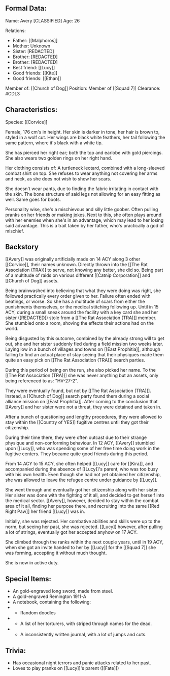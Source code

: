 ## Formal Data:
Name: Avery \[CLASSIFIED]
Age: 26

Relations:
- Father: [[Malphoros]]
- Mother: Unknown
- Sister: \[REDACTED]
- Brother: \[REDACTED]
- Brother: \[REDACTED]
- Best friend: [[Lucy]]
- Good friends: [[Kite]]
- Good friends: [[Ethan]]

Member of: [[Church of Dog]]
Position: Member of [[Squad 7]]
Clearance: #CDL3 

## Characteristics:
Species: [[Corvice]]

Female, 176 cm's in height. Her skin is darker in tone, her hair is brown to, styled in a wolf cut. Her wings are black white feathers, her tail following the same pattern, where it's black with a white tip.

She has pierced her right ear; both the top and earlobe with gold piercings. She also wears two golden rings on her right hand.

Her clothing consists of: A turtleneck leotard, combined with a long-sleeved combat shirt on top. She refuses to wear anything not covering her arms and neck, as she does not wish to show her scars.

She doesn't wear pants, due to finding the fabric irritating in contact with the skin. The bone structure of said legs not allowing for an easy fitting as well. Same goes for boots.

Personality wise, she's a mischievous and silly little goober. Often pulling pranks on her friends or making jokes. Next to this, she often plays around with her enemies when she's in an advantage, which may lead to her losing said advantage. This is a trait taken by her father, who's practically a god of mischief.
## Backstory
[[Avery]] was originally artificially made on 14 ACY along 3 other [[Corvice]], their names unknown.
Directly thrown into the [[The Rat Association (TRA)]] to serve, not knowing any better, she did so. Being part of a multitude of raids on various different [[Catnip Corporation]] and [[Church of Dog]] assets.

Being brainwashed into believing that what they were doing was right, she followed practically every order given to her. Failure often ended with beatings, or worse. So she has a multitude of scars from either the punishments themselves, or the medical stitching following up. Until in 15 ACY, during a small sneak around the facility with a key card she and her sister (\[REDACTED]) stole from a [[The Rat Association (TRA)]] member. She stumbled onto a room, shoving the effects their actions had on the world.

Being disgusted by this outcome, combined by the already strong will to get out, she and her sister suddenly fled during a field mission two weeks later. Laying low in a bunch of villages and towns on [[East Prophitia]], although failing to find an actual place of stay seeing that their physiques made them quite an easy pick on [[The Rat Association (TRA)]] search parties.

During this period of being on the run, she also picked her name. To the [[The Rat Association (TRA)]] she was never anything but an assets, only being referenced to as: "HV-27-2".

They were eventually found, but not by [[The Rat Association (TRA)]]. Instead, a [[Church of Dog]] search party found them during a social alliance mission on [[East Prophitia]]. After coming to the conclusion that [[Avery]] and her sister were not a threat, they were detained and taken in.

After a bunch of questioning and lengthy procedures, they were allowed to stay within the [[Country of YES]] fugitive centres until they got their citizenship. 

During their time there, they were often outcast due to their strange physique and non-conforming behaviour. In 12 ACY, [[Avery]] stumbled upon [[Lucy]], who was spending some of her free time doing work in the fugitive centers. They became quite good friends during this period.

From 14 ACY to 15 ACY, she often helped [[Lucy]] care for [[Kira]], and accompanied during the absence of [[Lucy]]'s parent, who was too busy with his own health. Even though she had not yet obtained her citizenship, she was allowed to leave the refugee centre under guidance by [[Lucy]].

She went through and eventually got her citizenship along with her sister. Her sister was done with the fighting of it all, and decided to get herself into the medical sector. [[Avery]], however, decided to stay within the combat area of it all, finding her purpose there, and recruiting into the same [[Red Right Paw]] her friend [[Lucy]] was in.

Initially, she was rejected. Her combative abilities and skills were up to the norm, but seeing her past, she was rejected. [[Lucy]] however, after pulling a lot of strings, eventually got her accepted anyhow on 17 ACY.

She climbed through the ranks within the next couple years, until in 19 ACY, when she got an invite handed to her by [[Lucy]] for the [[Squad 7]] she was forming, accepting it without much thought.

She is now in active duty.
## Special Items:
- An gold-engraved long sword, made from steel.
- A gold-engraved Remington 1911-A
- A notebook, containing the following:
-  - Random doodles
-  - A list of her torturers, with striped through names for the dead.
-  - A inconsistently written journal, with a lot of jumps and cuts.
## Trivia:
- Has occasional night terrors and panic attacks related to her past.
- Loves to play pranks on [[Lucy]]'s parent ([[Fate]])
